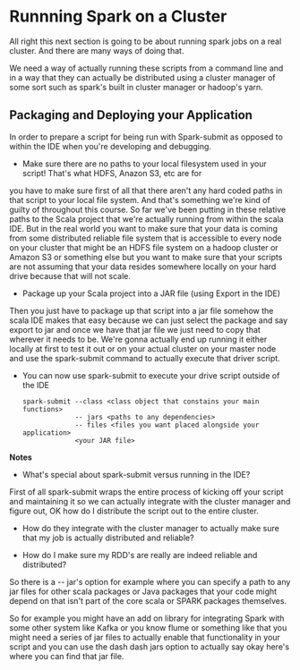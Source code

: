 # Runnning Spark on a Cluster

All right this next section is going to be about running spark jobs on a real cluster.
And there are many ways of doing that.

We need a way of actually running these scripts from a command line and in a way that they can actually
be distributed using a cluster manager of some sort such as spark's built in cluster manager or hadoop's
yarn.

## Packaging and Deploying your Application

In order to prepare a script for being run with Spark-submit as opposed to within the IDE when you're
developing and debugging.

- Make sure there are no paths to your local filesystem used in your script! That's what HDFS, Anazon S3, etc are for

you have to make sure first of all that there aren't any hard coded paths in
that script to your local file system. And that's something we're kind of guilty of throughout this course. So far we've been putting in these relative paths to the Scala project that we're actually running from within the scala IDE.
But in the real world you want to make sure that your data is coming from some distributed reliable
file system that is accessible to every node on your cluster that might be an HDFS file system on a
hadoop cluster or Amazon S3 or something else but you want to make sure that your scripts are not assuming
that your data resides somewhere locally on your hard drive because that will not scale.

- Package up your Scala project into a JAR file (using Export in the IDE)

Then you just have to package up that script into a jar file somehow the scala IDE makes that easy because
we can just select the package and say export to jar and once we have that jar file we just need to
copy that wherever it needs to be.
We're gonna actually end up running it either locally at first to test it out or on your actual cluster
on your master node and use the spark-submit command to actually execute that driver script.

- You can now use spark-submit to execute your drive script outside of the IDE

      spark-submit --class <class object that constains your main functions> 
                   -- jars <paths to any dependencies>
                   -- files <files you want placed alongside your application>
                   <your JAR file>
                   
**Notes**

- What's special about spark-submit versus running in the IDE?
 
 First of all spark-submit wraps the entire process of kicking off your script and maintaining it so
we can actually integrate with the cluster manager and figure out, OK how do I distribute the script
out to the entire cluster.

- How do they integrate with the cluster manager to actually make sure that my job is actually distributed
and reliable?

- How do I make sure my RDD's are really are indeed reliable and distributed?

So there is a -- jar's option for example where you can specify a path to any jar files for other scala packages or Java packages that your code might depend on that isn't part of the core scala or SPARK packages themselves. 

So for example you might have an add on library for integrating Spark
with some other system like Kafka or you know flume or something like that you might need a series of
jar files to actually enable that functionality in your script and you can use the dash dash jars
option to actually say okay here's where you can find that jar file.
